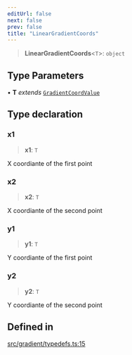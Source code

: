 ```yaml
---
editUrl: false
next: false
prev: false
title: "LinearGradientCoords"
---
```


> **LinearGradientCoords**\<`T`\>: `object`

## Type Parameters

• **T** *extends* [`GradientCoordValue`](/api/type-aliases/gradientcoordvalue/)

## Type declaration

### x1

> **x1**: `T`

X coordiante of the first point

### x2

> **x2**: `T`

X coordiante of the second point

### y1

> **y1**: `T`

Y coordiante of the first point

### y2

> **y2**: `T`

Y coordiante of the second point

## Defined in

[src/gradient/typedefs.ts:15](https://github.com/fabricjs/fabric.js/blob/8748628df7e9de00ba77413bfc3ad9e9fe9d4f30/src/gradient/typedefs.ts#L15)
